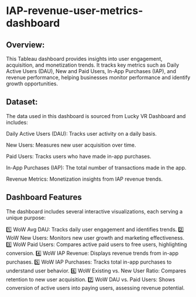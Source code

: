 # IAP-revenue-user-metrics-dashboard

## Overview:

This Tableau dashboard provides insights into user engagement, acquisition, and monetization trends. It tracks key metrics such as Daily Active Users (DAU), New and Paid Users, In-App Purchases (IAP), and revenue performance, helping businesses monitor performance and identify growth opportunities.

## Dataset:

The data used in this dashboard is sourced from Lucky VR Dashboard and includes:

Daily Active Users (DAU): Tracks user activity on a daily basis.

New Users: Measures new user acquisition over time.

Paid Users: Tracks users who have made in-app purchases.

In-App Purchases (IAP): The total number of transactions made in the app.

Revenue Metrics: Monetization insights from IAP revenue trends.

## Dashboard Features

The dashboard includes several interactive visualizations, each serving a unique purpose:

1️⃣ WoW Avg DAU: Tracks daily user engagement and identifies trends.
2️⃣ WoW New Users: Monitors new user growth and marketing effectiveness.
3️⃣ WoW Paid Users: Compares active paid users to free users, highlighting conversion.
4️⃣ WoW IAP Revenue: Displays revenue trends from in-app purchases.
5️⃣ WoW IAP Purchases: Tracks total in-app purchases to understand user behavior.
6️⃣ WoW Existing vs. New User Ratio: Compares retention to new user acquisition.
7️⃣ WoW DAU vs. Paid Users: Shows conversion of active users into paying users, assessing revenue potential.
